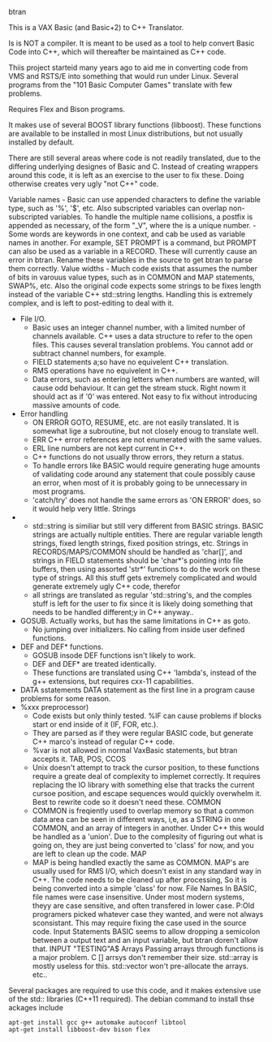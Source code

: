 btran

This is a VAX Basic (and Basic+2) to C++ Translator.

Is is NOT a compiler. It is meant to be used as a tool to help convert
Basic Code into C++, which will thereafter be maintained as C++ code.

Thiis project starteid many years ago to aid me in converting code from VMS and
RSTS/E into something that would run under Linux. Several programs from the
"101 Basic Computer Games" translate with few problems.

Requires Flex and Bison programs.

It makes use of several BOOST library functions (libboost).
These functions are available to be installed in most Linux distributions, but
not usually installed by default.

There are still several areas where code is not readily translated, due to the
differing underlying designes of Basic and C. Instead of creating wrappers
around this code, it is left as an exercise to the user to fix these.
Doing otherwise creates very ugly "not C++" code.

  Variable names
	- Basic can use appended characters to define the variable type, such as
	  '%', '$', etc. Also subscripted variables can overlap non-subscripted
	  variables. To handle the multiple name collisions, a postfix is
	  appended as necessary, of the form "_V<x>", where the <x> is a unique
	  number.
	- Some words are keywords in one context, and cab be used as variable
	  names in another. For example, SET PROMPT is a command, but PROMPT 
	  can also be used as a variable in a RECORD. These will currently 
	  cause an error in btran. Rename these variables in the source to
	  get btran to parse them correctly.
  Value widths
	- Much code exists that assumes the number of bits in varouus value
	  types, such as in COMMON and MAP statements, SWAP%, etc.
	  Also the original code expects some strings to be fixes length
	  instead of the variable C++ std::string lengths. Handling this is
	  extremely complex, and is left to post-editing to deal with it.
- File I/O.
	- Basic uses an integer channel number, with a limited number of
	  channels available. C++ uses a data structure to refer to the open
	  files. This causes several translation problems. You cannot add
	  or subtract channel numbers, for example.
	- FIELD statements a;so have no equivelent C++ translation.
	- RMS operations have no equivelent in C++.
	- Data errors, such as entering letters when numbers are wanted, will
	  cause odd behaviour. It can get the stream stuck. Right nowm it should
	  act as if '0' was entered. Not easy to fix without introducing massive
	  amounts of code.
- Error handling
	- ON ERROR GOTO, RESUME, etc. are not easily translated. It is somewhat
	  lige a subroutine, but not closely enoug to translate well.
	- ERR C++ error references are not enumerated with the same values.
	- ERL line numbers are not kept current in C++.
	- C++ functions do not usually throw errors, they return a status.
	- To handle errors like BASIC would require generating huge amounts
	  of validating code around any statement that coule possibly cause
	  an error, when most of it is probably going to be unnecessary in
	  most programs. 
	- 'catch/try' does not handle the same errors as 'ON ERROR' does, so
	  it would help very little.
  Strings
-	- std::string is similiar but still very different from BASIC strings.
	  BASIC strings are actually nultiple entities.
	  There are regular variable length strings, fixed length strings,
	  fixed position strings, etc. Strings in RECORDS/MAPS/COMMON should
	  be handled as 'char[]', and strings in FIELD statements should be
	  'char*'s pointing into file buffers, then using assorted 'str*'
	  functions to do the work on these type of strings.
	  All this stuff gets extremely complicated and would generate
	  extremely ugly C++ code, therefor
	- all strings are translated as regular 'std::string's, and the
	  comples stuff is left for the user to fix since it is likely
	  doing something that needs to be handled different;y in C++
	  anyway.. 
- GOSUB. Actually works, but has the same limitations in C++ as goto.
	- No jumping over initializers. No calling from inside user defined
	  functions.
- DEF and DEF* functions.
	- GOSUB insode DEF functions isn't likely to work.
	- DEF and DEF* are treated identically.
	- These functions are translated using C++ 'lambda's, instead of the
	  g++ extensions, but requires cxx-11 capabilities.
- DATA sstatements
	DATA statement as the first line in a program cause problems for some reason.
- %xxx preprocessor)
	- Code exists but only thinly tested. %IF can cause problems if blocks
	  start or end inside of it (IF, FOR, etc.).
	- They are parsed as if they were regular BASIC code, but generate
	  C++ marco's instead of regular C++ code.
	- %var is not allowed in normal VaxBasic statements, but btran accepts
	  it.
  TAB, POS, CCOS
	- Unix doesn't attempt to track the cursor position, to these functions
	  require a greate deal of complexity to implemet correctly. It requires
	  replacing the IO library with something else that tracks the current
	  cursoe position, and escape sequences would quickly overwhelm it.
	  Best to rewrite code so it doesn't need these.
  COMMON
	- COMMON is freqiently used to overlap memory so that a common data
	  area can be seen in different ways, i,e, as a STRING in one COMMON,
	  and an array of integers in another.  Under C++ this would be handled
	  as a 'union'. Due to the complesity of figuring out what is going on,
	  they are just being converted to 'class' for now, and you are left
	  to clean up the code.
  MAP
	- MAP is being handled exactly the same as COMMON.
	  MAP's are usually used for RMS I/O, which doesn't exist in any
	  standard way in C++. The code needs to be cleaned up after
	  processing, So it is being converted into a simple 'class' for now.
 File Names
	In BASIC, file names were case insensitive. Under most modern
	systems, theyy are case sensitive, and often transfered in lower
	case. P:Old programers picked whatever case they wanted, and were
	not always sconsistant. This may require fixing the case used in
	the source code.
Input Statements
	BASIC seems to allow dropping a semicolon between a output text and
	an input variable, but btran doren't allow that.
		INPUT "TESTING"A$
Arrays
	Passing arrays through functions is a major problem. C [] arrsys don't
	remember their size. std::array is mostly useless for this. std::vector
	won't pre-allocate the arrays. etc..

Several packages are required to use this code, and it makes extensive use of
the std:: libraries (C++11 required).
The debian command to install thse ackages include

	apt-get install gcc g++ automake autoconf libtool
	apt-get install libboost-dev bison flex
